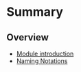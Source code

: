 # Summary

## Overview

* [Module introduction](Module-introduction.md)
* [Naming Notations](Naming-Notations.md)

